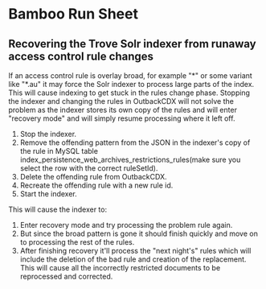 # Bamboo Run Sheet

## Recovering the Trove Solr indexer from runaway access control rule changes

If an access control rule is overlay broad, for example "\*" or some variant like "\*.au" it may force the Solr indexer to
process large parts of the index. This will cause indexing to get stuck in the rules change phase. Stopping the indexer
and changing the rules in OutbackCDX will not solve the problem as the indexer stores its own copy of the rules and
will enter "recovery mode" and will simply resume processing where it left off.

1. Stop the indexer.
2. Remove the offending pattern from the JSON in  the indexer's copy of the rule in MySQL table
  index_persistence_web_archives_restrictions_rules(make sure you select the row with the correct ruleSetId).
3. Delete the offending rule from OutbackCDX.
4. Recreate the offending rule with a new rule id.
5. Start the indexer.

This will cause the indexer to:

1. Enter recovery mode and try processing the problem rule again.
2. But since the broad pattern is gone it should finish quickly and move on to processing the rest of the rules.
3. After finishing recovery it'll process the "next night's" rules which will include the deletion of the bad rule and creation
   of the replacement. This will cause all the incorrectly restricted documents to be reprocessed and corrected.
